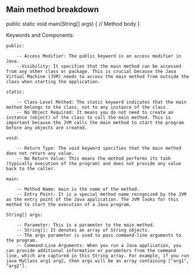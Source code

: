 ## Main method breakdown
public static void main(String[] args) {
    // Method body
}


Keywords and Components:

	public:

		-- Access Modifier: The public keyword is an access modifier in Java.
		--Visibility: It specifies that the main method can be accessed from any other class or package. This is crucial because the Java Virtual Machine (JVM) needs to access the main method from outside the class when starting the application.

	static:

		-- Class-Level Method: The static keyword indicates that the main method belongs to the class, not to any instance of the class.
		-- No Object Required: It means you do not need to create an instance (object) of the class to call the main method. This is important because the JVM calls the main method to start the program before any objects are created.

	void:

		-- Return Type: The void keyword specifies that the main method does not return any value.
		-- No Return Value: This means the method performs its task (typically execution of the program) and does not provide any value back to the caller.

	main:

        -- Method Name: main is the name of the method.
		-- Entry Point: It is a special method name recognized by the JVM as the entry point of the Java application. The JVM looks for this method to start the execution of a Java program.

	String[] args:

		-- Parameter: This is a parameter to the main method.
		-- String[]: It denotes an array of String objects. 
		-- The args parameter is used to pass command-line arguments to the program.
		-- Command-Line Arguments: When you run a Java application, you can provide additional information or parameters from the command line, which are captured in this String array. For example, if you run java MyClass arg1 arg2, then args will be an array containing ["arg1", "arg2"].
		
